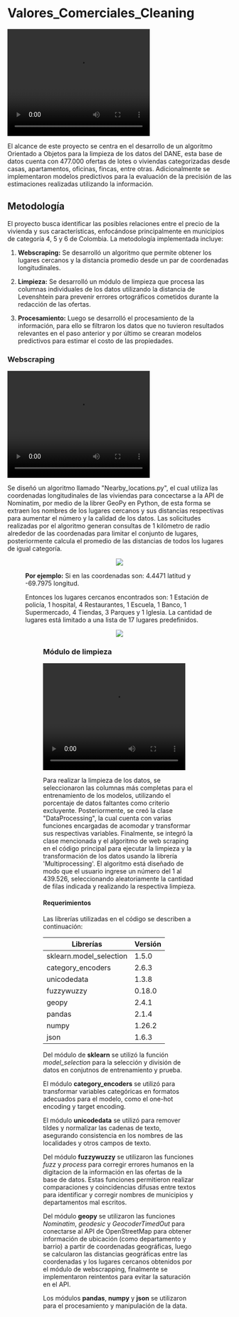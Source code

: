 # Valores_Comerciales_Cleaning

<video width="320" height="240" controls>
  <source src="https://github.com/AlvaroVillamizar/Valores_Comerciales_Cleaning/blob/main/Images/Main_function.mp4" type="video/mp4">
  Your browser does not support the video tag.
</video>

El alcance de este proyecto se centra en el desarrollo de un algoritmo Orientado a Objetos para la limpieza de los datos del DANE, esta base de datos cuenta con 477.000 ofertas de lotes o viviendas categorizadas desde casas, apartamentos, oficinas, fincas, entre otras. Adicionalmente se implementaron modelos predictivos para la evaluación de la precisión de las estimaciones realizadas utilizando la información.  

## Metodología

El proyecto busca identificar las posibles relaciones entre el precio de la vivienda y sus características, enfocándose principalmente en municipios de categoría 4, 5 y 6 de Colombia. La metodología implementada incluye:

1.	**Webscraping:** Se desarrolló un algoritmo que permite obtener los lugares cercanos y la distancia promedio desde un par de coordenadas longitudinales.

2.	**Limpieza:** Se desarrolló un módulo de limpieza que procesa las columnas individuales de los datos utilizando la distancia de Levenshtein para prevenir errores ortográficos cometidos durante la redacción de las ofertas.

3.	**Procesamiento:** Luego se desarrolló el procesamiento de la información, para ello se filtraron los datos que no tuvieron resultados relevantes en el paso anterior y por último se crearan modelos predictivos para estimar el costo de las propiedades.


### Webscraping

<video width="320" height="240" controls>
  <source src="https://github.com/AlvaroVillamizar/Valores_Comerciales_Cleaning/blob/main/Images/Nearby_Places.mp4" type="video/mp4">
  Your browser does not support the video tag.
</video>

Se diseñó un algoritmo llamado "Nearby_locations.py", el cual utiliza las coordenadas longitudinales de las viviendas para concectarse a la API de Nominatim, por medio de la librer GeoPy en Python, de esta forma se extraen los nombres de los lugares cercanos y sus distancias respectivas para aumentar el número y la calidad de los datos. Las solicitudes realizadas por el algoritmo generan consultas de 1 kilómetro de radio alrededor de las coordenadas para limitar el conjunto de lugares, posteriormente calcula el promedio de las distancias de todos los lugares de igual categoría.

<figure class="image">
<p align="center">
<img src="https://github.com/AlvaroVillamizar/Valores_Comerciales_Cleaning/blob/main/Images/Radio_mapa.png" width="auto" height="auto">

**Por ejemplo:** Si en las coordenadas son: 4.4471 latitud y -69.7975 longitud.

Entonces los lugares cercanos encontrados son: 1 Estación de policía, 1 hospital, 4 Restaurantes, 1 Escuela, 1 Banco, 1 Supermercado, 4 Tiendas, 3 Parques y 1 Iglesia. La cantidad de lugares está limitado a una lista de 17 lugares predefinidos.

<figure class="image">
<p align="center">
<img src="https://github.com/AlvaroVillamizar/Valores_Comerciales_Cleaning/blob/main/Images/Lugares_cercanos_algoritmo.png" width="auto" height="auto">

### Módulo de limpieza

<video width="320" height="240" controls>
  <source src="https://github.com/AlvaroVillamizar/Valores_Comerciales_Cleaning/blob/main/Images/Cleaning_funcs.mp4" type="video/mp4">
  Your browser does not support the video tag.
</video>

Para realizar la limpieza de los datos, se seleccionaron las columnas más completas para el entrenamiento de los modelos, utilizando el porcentaje de datos faltantes como criterio excluyente. Posteriormente, se creó la clase "DataProcessing", la cual cuenta con varias funciones encargadas de acomodar y transformar sus respectivas variables. Finalmente, se integró la clase mencionada y el algoritmo de web scraping en el código principal para ejecutar la limpieza y la transformación de los datos usando la librería 'Multiprocessing'. El algoritmo está diseñado de modo que el usuario ingrese un número del 1 al 439.526, seleccionando aleatoriamente la cantidad de filas indicada y realizando la respectiva limpieza.


#### Requerimientos

Las librerías utilizadas en el código se describen a continuación:

| **Librerías**           | **Versión** |
|-------------------------|---------|
| sklearn.model_selection | 1.5.0   |
| category_encoders       | 2.6.3   |
| unicodedata             | 1.3.8   |
| fuzzywuzzy              | 0.18.0  |
| geopy                   | 2.4.1   |
| pandas                  | 2.1.4   |
| numpy                   | 1.26.2  |
| json                    | 1.6.3   |

Del módulo de **sklearn** se utilizó la función *model_selection* para la selección y división de datos en conjutnos de entrenamiento y prueba.

El módulo **category_encoders** se utilizó para transformar variables categóricas en formatos adecuados para el modelo, como el one-hot encoding y target encoding.

El módulo **unicodedata** se utilizó para remover tildes y normalizar las cadenas de texto, asegurando consistencia en los nombres de las localidades y otros campos de texto.

Del módulo **fuzzywuzzy** se utilizaron las funciones *fuzz* y *process* para corregir errores humanos en la digitacion de la información en las ofertas de la base de datos. Estas funciones permitieron realizar comparaciones y coincidencias difusas entre textos para identificar y corregir nombres de municipios y departamentos mal escritos.

Del módulo **geopy** se utilizaron las funciones *Nominatim*, *geodesic* y *GeocoderTimedOut* para conectarse al API de OpenStreetMap para obtener información de ubicación (como departamento y barrio) a partir de coordenadas geográficas, luego se calcularon las distancias geográficas entre las coordenadas y los lugares cercanos obtenidos por el módulo de webscrapping, finalmente se implementaron reintentos para evitar la saturación en el API.

Los módulos **pandas**, **numpy** y **json** se utilizaron para el procesamiento y manipulación de la data.
